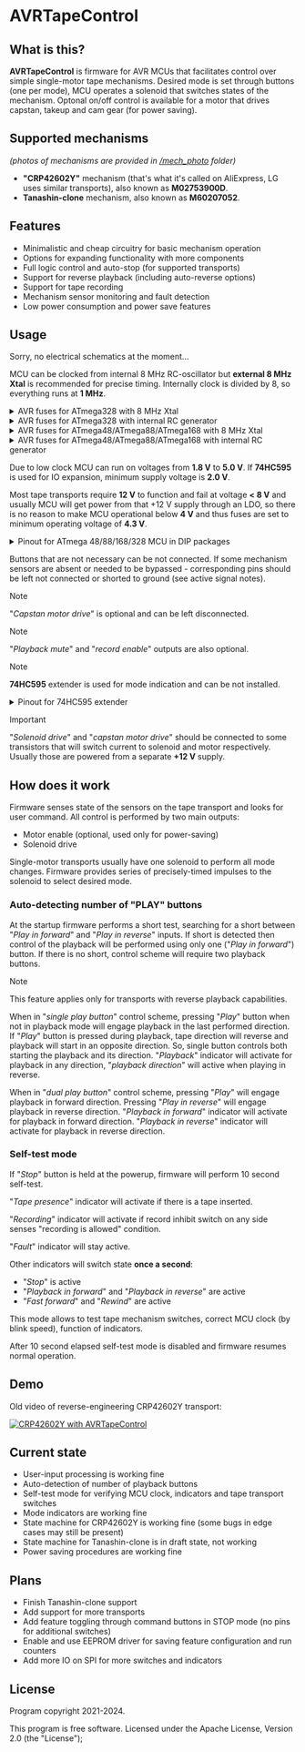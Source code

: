 # AVRTapeControl

## What is this?

**AVRTapeControl** is firmware for AVR MCUs that facilitates control over simple single-motor tape mechanisms.
Desired mode is set through buttons (one per mode), MCU operates a solenoid that switches states of the mechanism. Optonal on/off control is available for a motor that drives capstan, takeup and cam gear (for power saving).

## Supported mechanisms
*(photos of mechanisms are provided in [/mech_photo](mech_photo) folder)*
- **"CRP42602Y"** mechanism (that's what it's called on AliExpress, LG uses similar transports), also known as **M02753900D**.
- **Tanashin-clone** mechanism, also known as **M60207052**.

## Features

- Minimalistic and cheap circuitry for basic mechanism operation
- Options for expanding functionality with more components
- Full logic control and auto-stop (for supported transports)
- Support for reverse playback (including auto-reverse options)
- Support for tape recording
- Mechanism sensor monitoring and fault detection
- Low power consumption and power save features

## Usage

Sorry, no electrical schematics at the moment...

MCU can be clocked from internal 8 MHz RC-oscillator but **external 8 MHz Xtal** is recommended for precise timing. Internally clock is divided by 8, so everything runs at **1 MHz**.

<details>
<summary>AVR fuses for ATmega328 with 8 MHz Xtal</summary>

- **CKDIV8** = 0
- **SUT1** = 0
- **CKSEL3** = 0
- **SPIEN** = 0
- **BODLEVEL1** = 0
- **BODLEVEL0** = 0
- all other at "1"

In hex form:
- low byte: **0x57**
- high byte: **0xDF**
- extended byte: **0xFC**
</details>

<details>
<summary>AVR fuses for ATmega328 with internal RC generator</summary>

- **CKDIV8** = 0
- **SUT1** = 0
- **SUT0** = 0
- **CKSEL3** = 0
- **CKSEL2** = 0
- **CKSEL0** = 0
- **SPIEN** = 0
- **BODLEVEL1** = 0
- **BODLEVEL0** = 0
- all other at "1"

In hex form:
- low byte: **0x42**
- high byte: **0xDF**
- extended byte: **0xFC**
</details>

<details>
<summary>AVR fuses for ATmega48/ATmega88/ATmega168 with 8 MHz Xtal</summary>

- **CKDIV8** = 0
- **SUT1** = 0
- **CKSEL3** = 0
- **SPIEN** = 0
- **BODLEVEL1** = 0
- **BODLEVEL0** = 0
- all other at "1"

In hex form:
- low byte: **0x57**
- high byte: **0xDC**
- extended byte: **0xFF**
</details>

<details>
<summary>AVR fuses for ATmega48/ATmega88/ATmega168 with internal RC generator</summary>

- **CKDIV8** = 0
- **SUT1** = 0
- **SUT0** = 0
- **CKSEL3** = 0
- **CKSEL2** = 0
- **CKSEL0** = 0
- **SPIEN** = 0
- **BODLEVEL1** = 0
- **BODLEVEL0** = 0
- all other at "1"

In hex form:
- low byte: **0x42**
- high byte: **0xDC**
- extended byte: **0xFF**
</details>

Due to low clock MCU can run on voltages from **1.8 V** to **5.0 V**.
If **74HC595** is used for IO expansion, minimum supply voltage is **2.0 V**.

Most tape transports require **12 V** to function and fail at voltage **< 8 V** and usually MCU will get power from that +12 V supply through an LDO, so there is no reason to make MCU operational below **4 V** and thus fuses are set to minimum operating voltage of **4.3 V**.

<details>
<summary>Pinout for ATmega 48/88/168/328 MCU in DIP packages</summary>

Power supply:
- **pin 7** *(VCC)*: +5 V supply
- **pin 20** *(AVCC)*: +5 V supply
- **pin 8** *(GND)*: 0 V (common)
- **pin 22** *(GND)*: 0 V (common)

Clock input:
- **pin 9** *(PB6)*: 8.0 MHz Xtal
- **pin 10** *(PB7)*: 8.0 MHz Xtal

User input:
- **pin 23** *(PC0)*: (input) ***fast forward*** command *("0" active, pullup enabled)*
- **pin 24** *(PC1)*: (input) ***play*** command *("0" active, pullup enabled)*
- **pin 25** *(PC2)*: (input) ***record*** command *("0" active, pullup enabled)*
- **pin 26** *(PC3)*: (input) ***stop*** command *("0" active, pullup enabled)*
- **pin 27** *(PC4)*: (input) ***reverse play*** command *("0" active, pullup enabled)*
- **pin 28** *(PC5)*: (input) ***rewind*** command *("0" active, pullup enabled)*

Mechanism sensors:
- **pin 4** *(PD2)*: (input) takeup ***tachometer*** *(pullup enabled)*
- **pin 5** *(PD3)*: (input) home/***stop position*** sensor *("1" active, pullup enabled)*
- **pin 6** *(PD4)*: (input) ***tape presence*** sensor *("0" active, pullup enabled)*
- **pin 11** *(PD5)*: (input) forward ***record inhibit*** sensor *("1" active, pullup enabled)*
- **pin 12** *(PD6)*: (input) reverse ***record inhibit*** sensor *("1" active, pullup enabled)*

Mechanism controls:
- **pin 14** *(PB0)*: (output) ***solenoid*** drive *("1" for energizing)*
- **pin 15** *(PB1)*: (output) ***capstan motor*** drive *("1" for spinning)*

Other (optional) controls:
- **pin 2** *(PD0)*: (output) playback ***mute*** *("1" for head amplifier to mute sound when not in playback)*
- **pin 13** *(PD7)*: (output) ***record*** enable *("1" for enabling erase generator and switching amplifier to record mode)*

For extended functions:
- **pin 16** *(PB2)*: (output) SPI latch *(to pin 12 of **74HC595**)*
- **pin 17** *(PB3)*: (output) SPI data *(to pin 14 of **74HC595**)*
- **pin 19** *(PB5)*: (output) SPI clock *(to pin 11 of **74HC595**)*
- **pin 3** *(PD1)*: (output) TTL UART TX ***for debug*** @125000 8-N-1 (if enabled by [UART_TERM] define, not recommended for actual use)

</details>

Buttons that are not necessary can be not connected. If some mechanism sensors are absent or needed to be bypassed - corresponding pins should be left not connected or shorted to ground (see active signal notes).

> [!NOTE]
> "*Capstan motor drive*" is optional and can be left disconnected.

> [!NOTE]
> "*Playback mute*" and "*record enable*" outputs are also optional.

> [!NOTE]
> **74HC595** extender is used for mode indication and can be not installed.

<details>
<summary>Pinout for 74HC595 extender</summary>

- **pin 15** *(bit 0)*: **fault**
- **pin 1** *(bit 1)*: **tape presence** (can be used for tape compartment illumination)
- **pin 2** *(bit 2)*: **stop**
- **pin 3** *(bit 3)*: **recording**
- **pin 4** *(bit 4)*: **rewind**
- **pin 5** *(bit 5)*: **playback in reverse** (or **playback direction**)
- **pin 6** *(bit 6)*: **playback in forward** (or **playback**)
- **pin 7** *(bit 7)*: **fast forward**

</details>

> [!IMPORTANT]
> "*Solenoid drive*" and "*capstan motor drive*" should be connected to some transistors that will switch current to solenoid and motor respectively. Usually those are powered from a separate **+12 V** supply.

## How does it work

Firmware senses state of the sensors on the tape transport and looks for user command. All control is performed by two main outputs:

- Motor enable (optional, used only for power-saving)
- Solenoid drive

Single-motor transports usually have one solenoid to perform all mode changes. Firmware provides series of precisely-timed impulses to the solenoid to select desired mode.

### Auto-detecting number of "PLAY" buttons

At the startup firmware performs a short test, searching for a short between "*Play in forward*" and "*Play in reverse*" inputs. If short is detected then control of the playback will be performed using only one ("*Play in forward*") button. If there is no short, control scheme will require two playback buttons.

> [!NOTE]
> This feature applies only for transports with reverse playback capabilities.

When in "*single play button*" control scheme, pressing "*Play*" button when not in playback mode will engage playback in the last performed direction. If "*Play*" button is pressed during playback, tape direction will reverse and playback will start in an opposite direction. So, single button controls both starting the playback and its direction. "*Playback*" indicator will activate for playback in any direction, "*playback direction*" will active when playing in reverse.

When in "*dual play button*" control scheme, pressing "*Play*" will engage playback in forward direction. Pressing "*Play in reverse*" will engage playback in reverse direction. "*Playback in forward*" indicator will activate for playback in forward direction. "*Playback in reverse*" indicator will activate for playback in reverse direction.

### Self-test mode

If "*Stop*" button is held at the powerup, firmware will perform 10 second self-test.

"*Tape presence*" indicator will activate if there is a tape inserted.

"*Recording*" indicator will activate if record inhibit switch on any side senses "recording is allowed" condition.

"*Fault*" indicator will stay active.

Other indicators will switch state **once a second**:

- "*Stop*" is active
- "*Playback in forward*" and "*Playback in reverse*" are active
- "*Fast forward*" and "*Rewind*" are active

This mode allows to test tape mechanism switches, correct MCU clock (by blink speed), function of indicators.

After 10 second elapsed self-test mode is disabled and firmware resumes normal operation.

## Demo

Old video of reverse-engineering CRP42602Y transport:

[![CRP42602Y with AVRTapeControl](https://img.youtube.com/vi/5YsUvNuCFKs/default.jpg)](https://www.youtube.com/watch?v=5YsUvNuCFKs)

## Current state

- User-input processing is working fine
- Auto-detection of number of playback buttons
- Self-test mode for verifying MCU clock, indicators and tape transport switches
- Mode indicators are working fine
- State machine for CRP42602Y is working fine (some bugs in edge cases may still be present)
- State machine for Tanashin-clone is in draft state, not working
- Power saving procedures are working fine

## Plans
- Finish Tanashin-clone support
- Add support for more transports
- Add feature toggling through command buttons in STOP mode (no pins for additional switches)
- Enable and use EEPROM driver for saving feature configuration and run counters
- Add more IO on SPI for more switches and indicators

## License
Program copyright 2021-2024.

This program is free software.
Licensed under the Apache License, Version 2.0 (the "License");